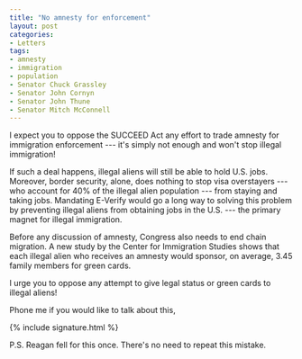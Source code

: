 ```yaml
---
title: "No amnesty for enforcement"
layout: post
categories:
- Letters
tags:
- amnesty
- immigration
- population
- Senator Chuck Grassley
- Senator John Cornyn
- Senator John Thune
- Senator Mitch McConnell
---
```


I expect you to oppose the SUCCEED Act any effort to trade amnesty for immigration enforcement --- it's simply not enough and won't stop illegal immigration!

If such a deal happens, illegal aliens will still be able to hold U.S. jobs. Moreover, border security, alone, does nothing to stop visa overstayers --- who account for 40% of the illegal alien population --- from staying and taking jobs. Mandating E-Verify would go a long way to solving this problem by preventing illegal aliens from obtaining jobs in the U.S. --- the primary magnet for illegal immigration.

Before any discussion of amnesty, Congress also needs to end chain migration. A new study by the Center for Immigration Studies shows that each illegal alien who receives an amnesty would sponsor, on average, 3.45 family members for green cards.

I urge you to oppose any attempt to give legal status or green cards to illegal aliens!

Phone me if you would like to talk about this,

{% include signature.html %}

P.S. Reagan fell for this once. There's no need to repeat this mistake.